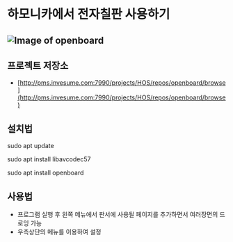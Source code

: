 # 하모니카에서 전자칠판 사용하기

## ![Image of openboard](http://pms.invesume.com:7990/projects/HOS/repos/openboard/browse/doc/openboard.png?raw=) <a href="#id" id="id"></a>

## 프로젝트 저장소 <a href="#id" id="id"></a>

* [http://pms.invesume.com:7990/projects/HOS/repos/openboard/browse](http://pms.invesume.com:7990/projects/HOS/repos/openboard/browse)

## 설치법 <a href="#id" id="id"></a>

sudo apt update

sudo apt install libavcodec57

sudo apt install openboard

## 사용법 <a href="#id" id="id"></a>

* 프로그램 실행 후 왼쪽 메뉴에서 판서에 사용될 페이지를 추가하면서 여러장면의 드로잉 가능
* 우측상단의 메뉴를 이용하여 설정

